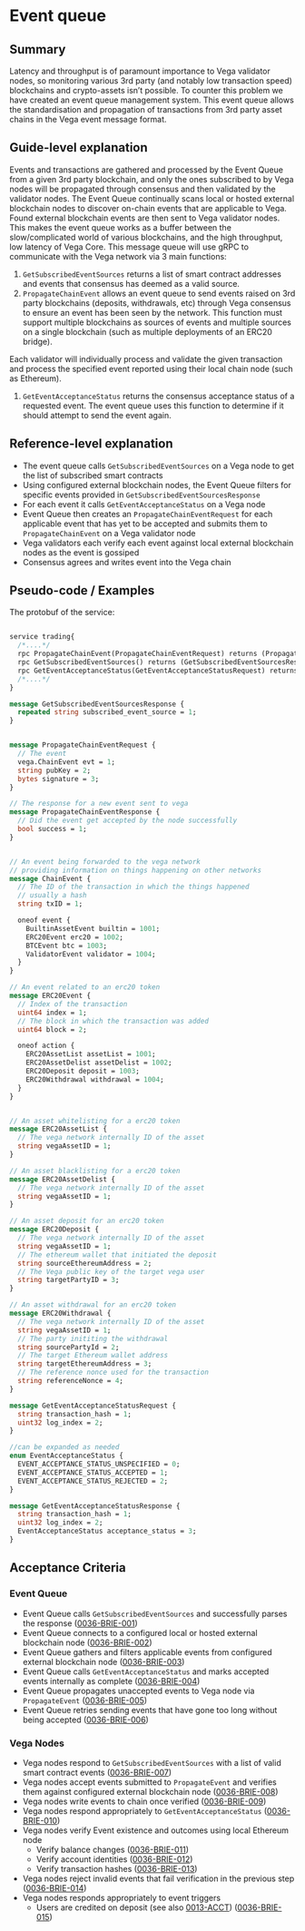 # Event queue

## Summary

Latency and throughput is of paramount importance to Vega validator nodes, so monitoring various 3rd party (and notably low transaction speed) blockchains and crypto-assets isn’t possible.
To counter this problem we have created an event queue management system.
This event queue allows the standardisation and propagation of transactions from 3rd party asset chains in the Vega event message format.

## Guide-level explanation

Events and transactions are gathered and processed by the Event Queue from a given 3rd party blockchain, and only the ones subscribed to by Vega nodes will be propagated through consensus and then validated by the validator nodes.
The Event Queue continually scans local or hosted external blockchain nodes to discover on-chain events that are applicable to Vega.
Found external blockchain events are then sent to Vega validator nodes.
This makes the event queue works as a buffer between the slow/complicated world of various blockchains, and the high throughput, low latency of Vega Core.
This message queue will use gRPC to communicate with the Vega network via 3 main functions:
1. `GetSubscribedEventSources` returns a list of smart contract addresses and events that consensus has deemed as a valid source.
1. `PropagateChainEvent` allows an event queue to send events raised on 3rd party blockchains (deposits, withdrawals, etc) through Vega consensus to ensure an event has been seen by the network. This function must support multiple blockchains as sources of events and multiple sources on a single blockchain (such as multiple deployments of an ERC20 bridge).

  Each validator will individually process and validate the given transaction and process the specified event reported using their local chain node (such as Ethereum).

1. `GetEventAcceptanceStatus` returns the consensus acceptance status of a requested event. The event queue uses this function to determine if it should attempt to send the event again.

## Reference-level explanation

- The event queue calls `GetSubscribedEventSources` on a Vega node to get the list of subscribed smart contracts
- Using configured external blockchain nodes, the Event Queue filters for specific events provided in `GetSubscribedEventSourcesResponse`
- For each event it calls `GetEventAcceptanceStatus` on a Vega node
- Event Queue then creates an `PropagateChainEventRequest` for each applicable event that has yet to be accepted and submits them to `PropagateChainEvent` on a Vega validator node
- Vega validators each verify each event against local external blockchain nodes as the event is gossiped
- Consensus agrees and writes event into the Vega chain

## Pseudo-code / Examples

The protobuf of the service:

```proto

service trading{
  /*....*/
  rpc PropagateChainEvent(PropagateChainEventRequest) returns (PropagateChainEventResponse);
  rpc GetSubscribedEventSources() returns (GetSubscribedEventSourcesResponse);
  rpc GetEventAcceptanceStatus(GetEventAcceptanceStatusRequest) returns (GetEventAcceptanceStatusResponse);
  /*....*/
}

message GetSubscribedEventSourcesResponse {
  repeated string subscribed_event_source = 1;
}


message PropagateChainEventRequest {
  // The event
  vega.ChainEvent evt = 1;
  string pubKey = 2;
  bytes signature = 3;
}

// The response for a new event sent to vega
message PropagateChainEventResponse {
  // Did the event get accepted by the node successfully
  bool success = 1;
}


// An event being forwarded to the vega network
// providing information on things happening on other networks
message ChainEvent {
  // The ID of the transaction in which the things happened
  // usually a hash
  string txID = 1;

  oneof event {
    BuiltinAssetEvent builtin = 1001;
    ERC20Event erc20 = 1002;
    BTCEvent btc = 1003;
    ValidatorEvent validator = 1004;
  }
}

// An event related to an erc20 token
message ERC20Event {
  // Index of the transaction
  uint64 index = 1;
  // The block in which the transaction was added
  uint64 block = 2;

  oneof action {
    ERC20AssetList assetList = 1001;
    ERC20AssetDelist assetDelist = 1002;
    ERC20Deposit deposit = 1003;
    ERC20Withdrawal withdrawal = 1004;
  }
}


// An asset whitelisting for a erc20 token
message ERC20AssetList {
  // The vega network internally ID of the asset
  string vegaAssetID = 1;
}

// An asset blacklisting for a erc20 token
message ERC20AssetDelist {
  // The vega network internally ID of the asset
  string vegaAssetID = 1;
}

// An asset deposit for an erc20 token
message ERC20Deposit {
  // The vega network internally ID of the asset
  string vegaAssetID = 1;
  // The ethereum wallet that initiated the deposit
  string sourceEthereumAddress = 2;
  // The Vega public key of the target vega user
  string targetPartyID = 3;
}

// An asset withdrawal for an erc20 token
message ERC20Withdrawal {
  // The vega network internally ID of the asset
  string vegaAssetID = 1;
  // The party inititing the withdrawal
  string sourcePartyId = 2;
  // The target Ethereum wallet address
  string targetEthereumAddress = 3;
  // The reference nonce used for the transaction
  string referenceNonce = 4;
}

message GetEventAcceptanceStatusRequest {
  string transaction_hash = 1;
  uint32 log_index = 2;
}

//can be expanded as needed
enum EventAcceptanceStatus {
  EVENT_ACCEPTANCE_STATUS_UNSPECIFIED = 0;
  EVENT_ACCEPTANCE_STATUS_ACCEPTED = 1;
  EVENT_ACCEPTANCE_STATUS_REJECTED = 2;
}

message GetEventAcceptanceStatusResponse {
  string transaction_hash = 1;
  uint32 log_index = 2;
  EventAcceptanceStatus acceptance_status = 3;
}
```

## Acceptance Criteria

### Event Queue

- Event Queue calls `GetSubscribedEventSources` and successfully parses the response (<a name="0036-BRIE-001" href="#0036-BRIE-001">0036-BRIE-001</a>)
- Event Queue connects to a configured local or hosted external blockchain node (<a name="0036-BRIE-002" href="#0036-BRIE-002">0036-BRIE-002</a>)
- Event Queue gathers and filters applicable events from configured external blockchain node (<a name="0036-BRIE-003" href="#0036-BRIE-003">0036-BRIE-003</a>)
- Event Queue calls `GetEventAcceptanceStatus` and marks accepted events internally as complete (<a name="0036-BRIE-004" href="#0036-BRIE-004">0036-BRIE-004</a>)
- Event Queue propagates unaccepted events to Vega node via `PropagateEvent` (<a name="0036-BRIE-005" href="#0036-BRIE-005">0036-BRIE-005</a>)
- Event Queue retries sending events that have gone too long without being accepted  (<a name="0036-BRIE-006" href="#0036-BRIE-006">0036-BRIE-006</a>)

### Vega Nodes

- Vega nodes respond to `GetSubscribedEventSources` with a list of valid smart contract events (<a name="0036-BRIE-007" href="#0036-BRIE-007">0036-BRIE-007</a>)
- Vega nodes accept events submitted to `PropagateEvent` and verifies them against configured external blockchain node (<a name="0036-BRIE-008" href="#0036-BRIE-008">0036-BRIE-008</a>)
- Vega nodes write events to chain once verified (<a name="0036-BRIE-009" href="#0036-BRIE-009">0036-BRIE-009</a>)
- Vega nodes respond appropriately to `GetEventAcceptanceStatus` (<a name="0036-BRIE-010" href="#0036-BRIE-010">0036-BRIE-010</a>)
- Vega nodes verify Event existence and outcomes using local Ethereum node
  - Verify balance changes (<a name="0036-BRIE-011" href="#0036-BRIE-011">0036-BRIE-011</a>)
  - Verify account identities (<a name="0036-BRIE-012" href="#0036-BRIE-012">0036-BRIE-012</a>)
  - Verify transaction hashes (<a name="0036-BRIE-013" href="#0036-BRIE-013">0036-BRIE-013</a>)
- Vega nodes reject invalid events that fail verification in the previous step (<a name="0036-BRIE-014" href="#0036-BRIE-014">0036-BRIE-014</a>)
- Vega nodes responds appropriately to event triggers
  - Users are credited on deposit (see also [0013-ACCT](./0013-ACCT-accounts.md))  (<a name="0036-BRIE-015" href="#0036-BRIE-015">0036-BRIE-015</a>)
